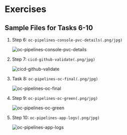 # Exercises

## Sample Files for Tasks 6-10

1. Step 6: `oc-pipelines-console-pvc-details(.png/jpg)`

    ![oc-pipelines-console-pvc-details](https://github.com/user-attachments/assets/a73c490a-a715-4481-b9e6-d53d039950ab)

2. Step 7: `cicd-github-validate(.png/jpg)`

    ![cicd-github-validate](https://github.com/user-attachments/assets/6f97025a-3b10-4714-86c1-6b9546bd6075)

3. Task 8: `oc-pipelines-oc-final(.png/jpg)`

    ![oc-pipelines-oc-final](https://github.com/user-attachments/assets/ebe2ca41-9190-45bd-9939-e3eafdf310d4)

4. Step 9: `oc-pipelines-oc-green(.png/jpg)`

    ![oc-pipelines-oc-green](https://github.com/user-attachments/assets/4dd7313a-e9da-40c7-bb29-df04918c88b0)

5. Step 10: `oc-pipelines-app-logs(.png/jpg)`

    ![oc-pipelines-app-logs](https://github.com/user-attachments/assets/5b9aba95-441c-47d7-a6fd-1608e2e4312b)






